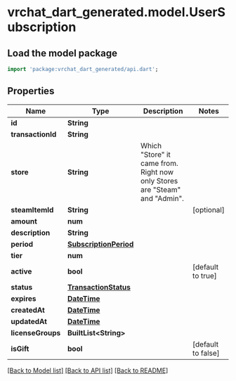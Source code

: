 # vrchat_dart_generated.model.UserSubscription

## Load the model package
```dart
import 'package:vrchat_dart_generated/api.dart';
```

## Properties
Name | Type | Description | Notes
------------ | ------------- | ------------- | -------------
**id** | **String** |  | 
**transactionId** | **String** |  | 
**store** | **String** | Which \"Store\" it came from. Right now only Stores are \"Steam\" and \"Admin\". | 
**steamItemId** | **String** |  | [optional] 
**amount** | **num** |  | 
**description** | **String** |  | 
**period** | [**SubscriptionPeriod**](SubscriptionPeriod.md) |  | 
**tier** | **num** |  | 
**active** | **bool** |  | [default to true]
**status** | [**TransactionStatus**](TransactionStatus.md) |  | 
**expires** | [**DateTime**](DateTime.md) |  | 
**createdAt** | [**DateTime**](DateTime.md) |  | 
**updatedAt** | [**DateTime**](DateTime.md) |  | 
**licenseGroups** | **BuiltList&lt;String&gt;** |  | 
**isGift** | **bool** |  | [default to false]

[[Back to Model list]](../README.md#documentation-for-models) [[Back to API list]](../README.md#documentation-for-api-endpoints) [[Back to README]](../README.md)


